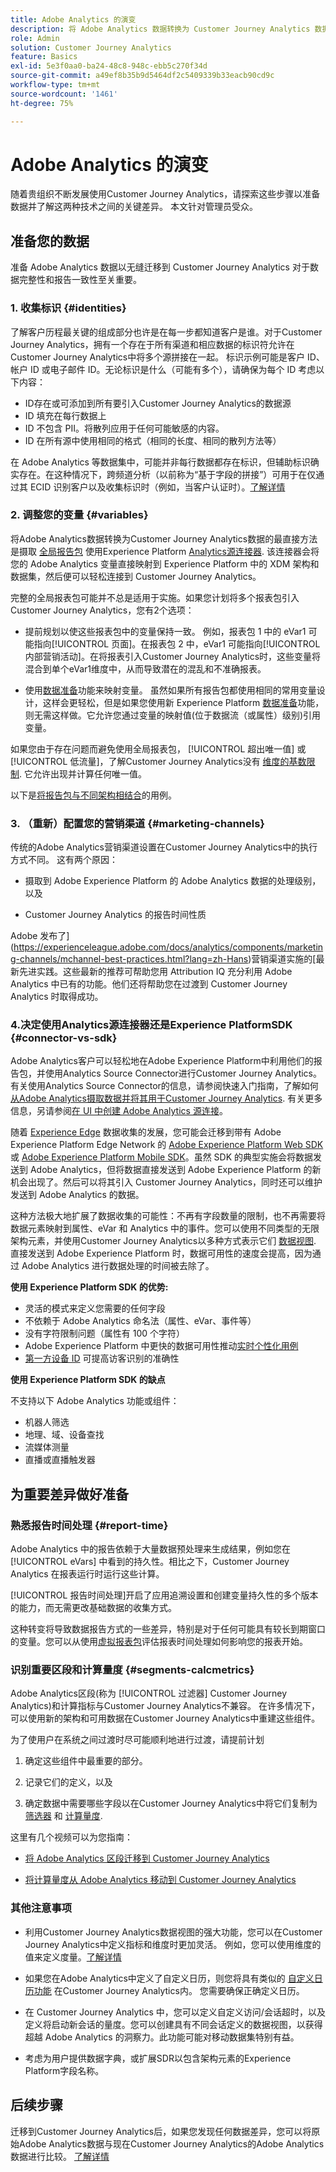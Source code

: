 ```yaml
---
title: Adobe Analytics 的演变
description: 将 Adobe Analytics 数据转换为 Customer Journey Analytics 数据的步骤
role: Admin
solution: Customer Journey Analytics
feature: Basics
exl-id: 5e3f0aa0-ba24-48c8-948c-ebb5c270f34d
source-git-commit: a49ef8b35b9d5464df2c5409339b33eacb90cd9c
workflow-type: tm+mt
source-wordcount: '1461'
ht-degree: 75%

---
```


# Adobe Analytics 的演变

随着贵组织不断发展使用Customer Journey Analytics，请探索这些步骤以准备数据并了解这两种技术之间的关键差异。 本文针对管理员受众。

## 准备您的数据

准备 Adobe Analytics 数据以无缝迁移到 Customer Journey Analytics 对于数据完整性和报告一致性至关重要。

### 1. 收集标识 {#identities}

了解客户历程最关键的组成部分也许是在每一步都知道客户是谁。对于Customer Journey Analytics，拥有一个存在于所有渠道和相应数据的标识符允许在Customer Journey Analytics中将多个源拼接在一起。
标识示例可能是客户 ID、帐户 ID 或电子邮件 ID。无论标识是什么（可能有多个），请确保为每个 ID 考虑以下内容：

* ID存在或可添加到所有要引入Customer Journey Analytics的数据源
* ID 填充在每行数据上
* ID 不包含 PII。将散列应用于任何可能敏感的内容。
* ID 在所有源中使用相同的格式（相同的长度、相同的散列方法等）

在 Adobe Analytics 等数据集中，可能并非每行数据都存在标识，但辅助标识确实存在。在这种情况下，跨频道分析（以前称为“基于字段的拼接”）可用于在仅通过其 ECID 识别客户以及收集标识时（例如，当客户认证时）。[了解详情](https://experienceleague.adobe.com/docs/analytics-platform/using/cja-connections/cca/overview.html?lang=zh-Hans)

### 2. 调整您的变量 {#variables}

将Adobe Analytics数据转换为Customer Journey Analytics数据的最直接方法是摄取 [全局报告包](https://experienceleague.adobe.com/docs/analytics/implementation/prepare/global-rs.html?lang=zh-Hans) 使用Experience Platform [Analytics源连接器](https://experienceleague.adobe.com/docs/experience-platform/sources/ui-tutorials/create/adobe-applications/analytics.html?lang=zh-Hans). 该连接器会将您的 Adobe Analytics 变量直接映射到 Experience Platform 中的 XDM 架构和数据集，然后便可以轻松连接到 Customer Journey Analytics。

完整的全局报表包可能并不总是适用于实施。如果您计划将多个报表包引入Customer Journey Analytics，您有2个选项：

* 提前规划以使这些报表包中的变量保持一致。 例如，报表包 1 中的 eVar1 可能指向[!UICONTROL 页面]。在报表包 2 中，eVar1 可能指向[!UICONTROL 内部营销活动]。在将报表引入Customer Journey Analytics时，这些变量将混合到单个eVar1维度中，从而导致潜在的混乱和不准确报表。

* 使用[数据准备](https://experienceleague.adobe.com/docs/experience-platform/data-prep/home.html?lang=zh-Hans)功能来映射变量。 虽然如果所有报告包都使用相同的常用变量设计，这样会更轻松，但是如果您使用新 Experience Platform [数据准备](https://experienceleague.adobe.com/docs/experience-platform/sources/ui-tutorials/create/adobe-applications/analytics.html?lang=zh-Hans#mapping)功能，则无需这样做。它允许您通过变量的映射值(位于数据流（或属性）级别)引用变量。

如果您由于存在问题而避免使用全局报表包， [!UICONTROL 超出唯一值] 或 [!UICONTROL 低流量]，了解Customer Journey Analytics没有 [维度的基数限制](/help/components/dimensions/high-cardinality.md). 它允许出现并计算任何唯一值。

以下是[将报告包与不同架构相结合](/help/use-cases/aa-data/combine-report-suites.md)的用例。

### 3. （重新）配置您的营销渠道 {#marketing-channels}

传统的Adobe Analytics营销渠道设置在Customer Journey Analytics中的执行方式不同。 这有两个原因：

* 摄取到 Adobe Experience Platform 的 Adobe Analytics 数据的处理级别，以及

* Customer Journey Analytics 的报告时间性质

Adobe 发布了](https://experienceleague.adobe.com/docs/analytics/components/marketing-channels/mchannel-best-practices.html?lang=zh-Hans)营销渠道实施的[最新先进实践。这些最新的推荐可帮助您用 Attribution IQ 充分利用 Adobe Analytics 中已有的功能。他们还将帮助您在过渡到 Customer Journey Analytics 时取得成功。

### 4.决定使用Analytics源连接器还是Experience PlatformSDK {#connector-vs-sdk}

Adobe Analytics客户可以轻松地在Adobe Experience Platform中利用他们的报告包，并使用Analytics Source Connector进行Customer Journey Analytics。 有关使用Analytics Source Connector的信息，请参阅快速入门指南，了解如何 [从Adobe Analytics摄取数据并将其用于Customer Journey Analytics](../data-ingestion/analytics.md). 有关更多信息，另请参阅[在 UI 中创建 Adobe Analytics 源连接](https://experienceleague.adobe.com/docs/experience-platform/sources/ui-tutorials/create/adobe-applications/analytics.html?lang=zh-Hans)。

随着 [Experience Edge](https://experienceleague.adobe.com/docs/experience-platform/edge/home.html?lang=zh-Hans) 数据收集的发展，您可能会迁移到带有 Adobe Experience Platform Edge Network 的 [Adobe Experience Platform Web SDK](https://experienceleague.adobe.com/docs/web-sdk.html?lang=zh-Hans) 或 [Adobe Experience Platform Mobile SDK](https://experienceleague.adobe.com/docs/mobile.html?lang=zh-Hans)。虽然 SDK 的典型实施会将数据发送到 Adobe Analytics，但将数据直接发送到 Adobe Experience Platform 的新机会出现了。然后可以将其引入 Customer Journey Analytics，同时还可以维护发送到 Adobe Analytics 的数据。

这种方法极大地扩展了数据收集的可能性：不再有字段数量的限制，也不再需要将数据元素映射到属性、eVar 和 Analytics 中的事件。您可以使用不同类型的无限架构元素，并使用Customer Journey Analytics以多种方式表示它们 [数据视图](/help/data-views/data-views.md). 直接发送到 Adobe Experience Platform 时，数据可用性的速度会提高，因为通过 Adobe Analytics 进行数据处理的时间被去除了。

**使用 Experience Platform SDK 的优势:**

* 灵活的模式来定义您需要的任何字段
* 不依赖于 Adobe Analytics 命名法（属性、eVar、事件等）
* 没有字符限制问题（属性有 100 个字符）
* Adobe Experience Platform 中更快的数据可用性推动[实时个性化用例](https://experienceleague.adobe.com/docs/experience-platform/destinations/ui/activate/configure-personalization-destinations.html?lang=zh-Hans)
* [第一方设备 ID](https://experienceleague.adobe.com/docs/experience-platform/edge/identity/first-party-device-ids.html?lang=zh-Hans) 可提高访客识别的准确性

**使用 Experience Platform SDK 的缺点**

不支持以下 Adobe Analytics 功能或组件：

* 机器人筛选
* 地理、域、设备查找
* 流媒体测量
* 直播或直播触发器

## 为重要差异做好准备

### 熟悉报告时间处理 {#report-time}

Adobe Analytics 中的报告依赖于大量数据预处理来生成结果，例如您在 [!UICONTROL eVars] 中看到的持久性。相比之下，Customer Journey Analytics 在报表运行时运行这些计算。

[!UICONTROL 报告时间处理]开启了应用追溯设置和创建变量持久性的多个版本的能力，而无需更改基础数据的收集方式。

这种转变将导致数据报告方式的一些差异，特别是对于任何可能具有较长到期窗口的变量。您可以从使用[虚拟报表包](https://experienceleague.adobe.com/docs/analytics/components/virtual-report-suites/vrs-report-time-processing.html?lang=zh-Hans)评估报表时间处理如何影响您的报表开始。

### 识别重要区段和计算量度 {#segments-calcmetrics}

Adobe Analytics区段(称为 [!UICONTROL 过滤器] Customer Journey Analytics)和计算指标与Customer Journey Analytics不兼容。 在许多情况下，可以使用新的架构和可用数据在Customer Journey Analytics中重建这些组件。

为了使用户在系统之间过渡时尽可能顺利地进行过渡，请提前计划

1. 确定这些组件中最重要的部分。

2. 记录它们的定义，以及

3. 确定数据中需要哪些字段以在Customer Journey Analytics中将它们复制为 [筛选器](/help/components/filters/filters-overview.md) 和 [计算量度](/help/components/calc-metrics/calc-metr-overview.md).

这里有几个视频可以为您指南：

* [将 Adobe Analytics 区段迁移到 Customer Journey Analytics](https://experienceleague.adobe.com/docs/customer-journey-analytics-learn/tutorials/moving-adobe-analytics-segments-to-customer-journey-analytics.html?lang=zh-Hans)

* [将计算量度从 Adobe Analytics 移动到 Customer Journey Analytics](https://experienceleague.adobe.com/docs/customer-journey-analytics-learn/tutorials/components/calc-metrics/moving-your-calculated-metrics-from-adobe-analytics-to-customer-journey-analytics.html?lang=zh-Hans)

### 其他注意事项

* 利用Customer Journey Analytics数据视图的强大功能，您可以在Customer Journey Analytics中定义指标和维度时更加灵活。 例如，您可以使用维度的值来定义度量。[了解详情](/help/use-cases/data-views/data-views-usecases.md)

* 如果您在Adobe Analytics中定义了自定义日历，则您将具有类似的 [自定义日历功能](/help/components/date-ranges/custom-date-ranges.md) 在Customer Journey Analytics内。 您需要确保正确定义日历。

* 在 Customer Journey Analytics 中，您可以定义自定义访问/会话超时，以及定义将启动新会话的量度。您可以创建具有不同会话定义的数据视图，以获得超越 Adobe Analytics 的洞察力。此功能可能对移动数据集特别有益。

* 考虑为用户提供数据字典，或扩展SDR以包含架构元素的Experience Platform字段名称。

## 后续步骤

迁移到Customer Journey Analytics后，如果您发现任何数据差异，您可以将原始Adobe Analytics数据与现在Customer Journey Analytics的Adobe Analytics数据进行比较。 [了解详情](/help/troubleshooting/compare.md)
